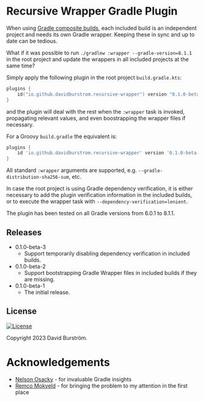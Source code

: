 # Recursive Wrapper Gradle Plugin

When using [Gradle composite builds](https://docs.gradle.org/current/userguide/composite_builds.html),
each included build is an independent project and needs its own Gradle wrapper. Keeping these in sync
and up to date can be tedious.

What if it was possible to run `./gradlew :wrapper --gradle-version=8.1.1` in the root project
and update the wrappers in all included projects at the same time?

Simply apply the following plugin in the root project `build.gradle.kts`:

```kotlin
plugins {
    id("io.github.davidburstrom.recursive-wrapper") version "0.1.0-beta-3"
}
```

and the plugin will deal with the rest when the `:wrapper` task is invoked, propagating
relevant values, and even boostrapping the wrapper files if necessary.

For a Groovy `build.gradle` the equivalent is:

```groovy
plugins {
    id 'io.github.davidburstrom.recursive-wrapper' version '0.1.0-beta-3'
}
```

All standard `:wrapper` arguments are supported, e.g. `--gradle-distribution-sha256-sum`, etc.

In case the root project is using Gradle dependency verification, it is either necessary to add the
plugin verification information in the included builds, or to execute the wrapper task with
`--dependency-verification=lenient`.

The plugin has been tested on all Gradle versions from 6.0.1 to 8.1.1.

## Releases

* 0.1.0-beta-3
  * Support temporarily disabling dependency verification in included builds.
* 0.1.0-beta-2
  * Support bootstrapping Gradle Wrapper files in included builds if they are missing.
* 0.1.0-beta-1
  * The initial release.

## License

[![License](https://img.shields.io/badge/License-Apache_2.0-blue.svg)](https://opensource.org/licenses/Apache-2.0)

Copyright 2023 David Burström.

# Acknowledgements

* [Nelson Osacky](mailto:nelson@osacky.com) - for invaluable Gradle insights
* [Remco Mokveld](https://github.com/remcomokveld) - for bringing the problem to my attention in the first place
